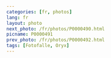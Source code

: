 ```yaml
---
categories: [fr, photos]
lang: fr
layout: photo
next_photo: /fr/photos/P0000490.html
picname: P0000491
prev_photo: /fr/photos/P0000492.html
tags: [Fotofalle, Oryx]
---
```

